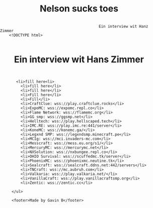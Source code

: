 # Nelson sucks toes 
                                                Ein interview wit Hanz Zimmer
        <!DOCTYPE html>
<html>
<head>
    <title>Eaglercraft Server IPs</title>
    <style>
        body {
            display: flex;
            flex-direction: column;
            align-items: center;
            margin: 0;
            padding: 0;
        }
        ul {
            list-style: none;
            padding: 0;
            text-align: left;
        }
        footer {
            margin-top: auto;
            padding: 10px;
            text-align: center;
        }
    </style>
</head>
<body>
    <h1>Ein interview wit Hans Zimmer</h1>
    <ul>
       
      <li>fill here<li>
        <li>fill here</li>
        <li>fill here</li>
        <li>Fill here</li>
        <li>Fill</li>
        <li>CraftClue: wss://play.craftclue.rocks</li>
        <li>ExpoMC: wss://expomc.repl.co</li>
        <li>Flame Network: wss://flamemc.org</li>
        <li>GG smp: wss://ggsmp.net</li>
        <li>Helltech: wss://play.hellscaped.tech</li>
        <li>IMC.RE: wss://play.imc.re:441/server</li>
        <li>KoneMC: wss://konemc.ga/</li>
        <li>Legxnd SMP: wss://legxndsmp.minecraft.pe</li>
        <li>MCIg: wss://mci.invaders-mc.com</li>
        <li>Messcraft: wss://mess.eu.org/s1/</li>
        <li>MercuryMC: wss://mercurymc.net</li>
        <li>NXSolution: wss://nxbungee.repl.co</li>
        <li>OHIO Survival: wss://scuffedmc.tk/server</li>
        <li>PhoenixMC: wss://phoenixmc.neutine.tk</li>
        <li>Sealcraft: wss://sealcraft.ddns.net:442/servers</li>
        <li>TNCraft: wss://mc.aubruh.com</li>
        <li>Valkaria: wss://play.valkaria.net/</li>
        <li>VanillaCraft: wss://play.vanillacraftsmp.org</li>
        <li>Zentic: wss://zentic.cc</li>
        
    </ul>

    <footer>Made by Gavin B</footer>
</body>
</html>
